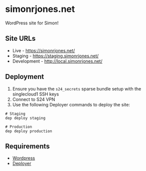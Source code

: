# simonrjones.net

WordPress site for Simon!

## Site URLs

* Live - https://simonrjones.net/
* Staging - https://staging.simonrjones.net/
* Development - http://local.simonrjones.net/

## Deployment

1. Ensure you have the `s24_secrets` sparse bundle setup with the singlecloud1 SSH keys
2. Connect to S24 VPN
3. Use the following Deployer commands to deploy the site:

```
# Staging
dep deploy staging

# Production
dep deploy production
```

## Requirements

- [Wordpress](https://codex.wordpress.org/)
- [Deployer](https://deployer.org/)
